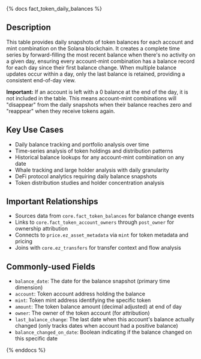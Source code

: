 {% docs fact_token_daily_balances %}

## Description
This table provides daily snapshots of token balances for each account and mint combination on the Solana blockchain. It creates a complete time series by forward-filling the most recent balance when there's no activity on a given day, ensuring every account-mint combination has a balance record for each day since their first balance change. When multiple balance updates occur within a day, only the last balance is retained, providing a consistent end-of-day view. 

**Important:** If an account is left with a 0 balance at the end of the day, it is not included in the table. This means account-mint combinations will "disappear" from the daily snapshots when their balance reaches zero and "reappear" when they receive tokens again.

## Key Use Cases
- Daily balance tracking and portfolio analysis over time
- Time-series analysis of token holdings and distribution patterns
- Historical balance lookups for any account-mint combination on any date
- Whale tracking and large holder analysis with daily granularity
- DeFi protocol analytics requiring daily balance snapshots
- Token distribution studies and holder concentration analysis

## Important Relationships
- Sources data from `core.fact_token_balances` for balance change events
- Links to `core.fact_token_account_owners` through `post_owner` for ownership attribution
- Connects to `price.ez_asset_metadata` via `mint` for token metadata and pricing
- Joins with `core.ez_transfers` for transfer context and flow analysis

## Commonly-used Fields
- `balance_date`: The date for the balance snapshot (primary time dimension)
- `account`: Token account address holding the balance
- `mint`: Token mint address identifying the specific token
- `amount`: The token balance amount (decimal adjusted) at end of day
- `owner`: The owner of the token account (for attribution)
- `last_balance_change`: The last date when this account's balance actually changed (only tracks dates when account had a positive balance)
- `balance_changed_on_date`: Boolean indicating if the balance changed on this specific date

{% enddocs %}
